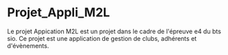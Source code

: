 # Projet_Appli_M2L
Le projet Appication M2L est un projet dans le cadre de l'épreuve e4 du bts sio. 
Ce projet est une application de gestion de clubs, adhérents et d'évènements.
